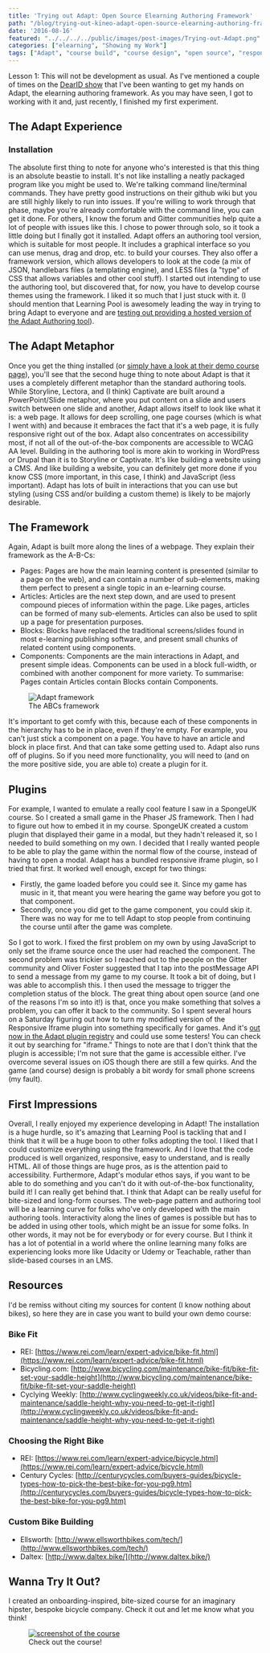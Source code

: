 ```yaml
---
title: 'Trying out Adapt: Open Source Elearning Authoring Framework'
path: "/blog/trying-out-kineo-adapt-open-source-elearning-authoring-framework"
date: '2016-08-16'
featured: "../../../../public/images/post-images/Trying-out-Adapt.png"
categories: ["elearning", "Showing my Work"]
tags: ["Adapt", "course build", "course design", "open source", "responsive"]
---
```


Lesson 1: This will not be development as usual. As I've mentioned a couple of times on the [DearID show](http://dearinstructionaldesigner.com) that I've been wanting to get my hands on Adapt, the elearning authoring framework. As you may have seen, I got to working with it and, just recently, I finished my first experiment.

## The Adapt Experience

### Installation

The absolute first thing to note for anyone who's interested is that this thing is an absolute beastie to install. It's not like installing a neatly packaged program like you might be used to. We're talking command line/terminal commands. They have pretty good instructions on their github wiki but you are still highly likely to run into issues. If you're willing to work through that phase, maybe you're already comfortable with the command line, you can get it done. For others, I know the forum and Gitter communities help quite a lot of people with issues like this. I chose to power through solo, so it took a little doing but I finally got it installed. Adapt offers an authoring tool version, which is suitable for most people. It includes a graphical interface so you can use menus, drag and drop, etc. to build your courses. They also offer a framework version, which allows developers to look at the code (a mix of JSON, handlebars files (a templating engine), and LESS files (a "type" of CSS that allows variables and other cool stuff). I started out intending to use the authoring tool, but discovered that, for now, you have to develop course themes using the framework. I liked it so much that I just stuck with it. (I should mention that Learning Pool is awesomely leading the way in trying to bring Adapt to everyone and are [testing out providing a hosted version of the Adapt Authoring tool](http://www.adaptbuilder.io/)).

## The Adapt Metaphor

Once you get the thing installed (or [simply have a look at their demo course page](https://www.adaptlearning.org/index.php/adapt-showcase/)), you'll see that the second huge thing to note about Adapt is that it uses a completely different metaphor than the standard authoring tools. While Storyline, Lectora, and (I think) Captivate are built around a PowerPoint/Slide metaphor, where you put content on a slide and users switch between one slide and another, Adapt allows itself to look like what it is: a web page. It allows for deep scrolling, one page courses (which is what I went with) and because it embraces the fact that it's a web page, it is fully responsive right out of the box. Adapt also concentrates on accessibility most, if not all of the out-of-the-box components are accessible to WCAG AA level. Building in the authoring tool is more akin to working in WordPress or Drupal than it is to Storyline or Captivate. It's like building a website using a CMS. And like building a website, you can definitely get more done if you know CSS (more important, in this case, I think) and JavaScript (less important). Adapt has lots of built in interactions that you can use but styling (using CSS and/or building a custom theme) is likely to be majorly desirable.

## The Framework

Again, Adapt is built more along the lines of a webpage. They explain their framework as the A-B-Cs:

*   Pages: Pages are how the main learning content is presented (similar to a page on the web), and can contain a number of sub-elements, making them perfect to present a single topic in an e-learning course.
*   Articles: Articles are the next step down, and are used to present compound pieces of information within the page. Like pages, articles can be formed of many sub-elements. Articles can also be used to split up a page for presentation purposes.
*   Blocks: Blocks have replaced the traditional screens/slides found in most e-learning publishing software, and present small chunks of related content using components.
*   Components: Components are the main interactions in Adapt, and present simple ideas. Components can be used in a block full-width, or combined with another component for more variety. To summarise: Pages contain Articles contain Blocks contain Components.

<figure>
  <img src="../../../../public/images/post-images/adapt-a-b-c.jpg" alt="Adapt framework" />
  <figcaption>The ABCs framework</figcaption>
</figure>

It's important to get comfy with this, because each of these components in the hierarchy has to be in place, even if they're empty. For example, you can't just stick a component on a page. You have to have an article and block in place first. And that can take some getting used to. Adapt also runs off of plugins. So if you need more functionality, you will need to (and on the more positive side, you are able to) create a plugin for it.

## Plugins

For example, I wanted to emulate a really cool feature I saw in a SpongeUK course. So I created a small game in the Phaser JS framework. Then I had to figure out how to embed it in my course. SpongeUK created a custom plugin that displayed their game in a modal, but they hadn't released it, so I needed to build something on my own. I decided that I really wanted people to be able to play the game within the normal flow of the course, instead of having to open a modal. Adapt has a bundled responsive iframe plugin, so I tried that first. It worked well enough, except for two things:

*   Firstly, the game loaded before you could see it. Since my game has music in it, that meant you were hearing the game way before you got to that component.
*   Secondly, once you did get to the game component, you could skip it. There was no way for me to tell Adapt to stop people from continuing the course until after the game was complete.

So I got to work. I fixed the first problem on my own by using JavaScript to only set the iframe source once the user had reached the component. The second problem was trickier so I reached out to the people on the Gitter community and Oliver Foster suggested that I tap into the postMessage API to send a message from my game to my course. It took a bit of doing, but I was able to accomplish this. I then used the message to trigger the completion status of the block. The great thing about open source (and one of the reasons I'm so into it!) is that, once you make something that solves a problem, you can offer it back to the community. So I spent several hours on a Saturday figuring out how to turn my modified version of the Responsive Iframe plugin into something specifically for games. And it's [out now in the Adapt plugin registry](https://www.adaptlearning.org/index.php/plugin-browser/) and could use some testers! You can check it out by searching for "iframe." Things to note are that I don't think that the plugin is accessible; I'm not sure that the game is accessible either. I've overcome several issues on iOS though there are still a few quirks. And the game (and course) design is probably a bit wordy for small phone screens (my fault).

## First Impressions

Overall, I really enjoyed my experience developing in Adapt! The installation is a huge hurdle, so it's amazing that Learning Pool is tackling that and I think that it will be a huge boon to other folks adopting the tool. I liked that I could customize everything using the framework. And I love that the code produced is well organized, responsive, easy to understand, and is really HTML. All of those things are huge pros, as is the attention paid to accessibility. Furthermore, Adapt's modular ethos says, if you want to be able to do something and you can't do it with out-of-the-box functionality, build it! I can really get behind that. I think that Adapt can be really useful for bite-sized and long-form courses. The web-page pattern and authoring tool will be a learning curve for folks who've only developed with the main authoring tools. Interactivity along the lines of games is possible but has to be added in using other tools, which might be an issue for some folks. In other words, it may not be for everybody or for every course. But I think it has a lot of potential in a world where the online learning many folks are experiencing looks more like Udacity or Udemy or Teachable, rather than slide-based courses in an LMS.

## Resources

I'd be remiss without citing my sources for content (I know nothing about bikes), so here they are in case you want to build your own demo course:

### Bike Fit

*   REI: [https://www.rei.com/learn/expert-advice/bike-fit.html](https://www.rei.com/learn/expert-advice/bike-fit.html)
*   Bicycling.com: [http://www.bicycling.com/maintenance/bike-fit/bike-fit-set-your-saddle-height](http://www.bicycling.com/maintenance/bike-fit/bike-fit-set-your-saddle-height)
*   Cyclying Weekly: [http://www.cyclingweekly.co.uk/videos/bike-fit-and-maintenance/saddle-height-why-you-need-to-get-it-right](http://www.cyclingweekly.co.uk/videos/bike-fit-and-maintenance/saddle-height-why-you-need-to-get-it-right)

### Choosing the Right Bike

*   REI: [https://www.rei.com/learn/expert-advice/bicycle.html](https://www.rei.com/learn/expert-advice/bicycle.html)
*   Century Cycles: [http://centurycycles.com/buyers-guides/bicycle-types-how-to-pick-the-best-bike-for-you-pg9.htm](http://centurycycles.com/buyers-guides/bicycle-types-how-to-pick-the-best-bike-for-you-pg9.htm)

### Custom Bike Building

*   Ellsworth: [http://www.ellsworthbikes.com/tech/](http://www.ellsworthbikes.com/tech/)
*   Daltex: [http://www.daltex.bike/](http://www.daltex.bike/)

## Wanna Try It Out?

I created an onboarding-inspired, bite-sized course for an imaginary hipster, bespoke bicycle company. Check it out and let me know what you think!

<figure>
  <a href="http://knanthony.com/showcase/candvbikes" target="blank">
    <img src="../../../../public/images/post-images/Screen-Shot-2016-08-08-at-10.21.49-PM.png" alt="screenshot of the course" />
  </a>
  <figcaption>Check out the course!</figcaption>
</figure>
